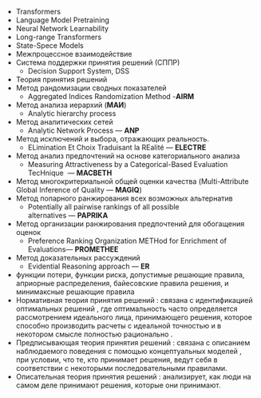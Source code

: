 - Transformers 
- Language Model Pretraining 
- Neural Network Learnability 
- Long-range Transformers 
- State-Spece Models
- Межпроцессное взаимодействие
- Система поддержки принятия решений (СППР)
	- Decision Support System, DSS
- Теория принятия решений
-   Метод рандомизации сводных показателей 
	- Aggregated Indices Randomization Method -**AIRM**
-   Метод анализа иерархий (**МАИ**)
	- Analytic hierarchy process
-   Метод аналитических сетей 
	- Analytic Network Process — **ANP**
-   Метод исключений и выбора, отражающих реальность. 
	- ELimination Et Choix Traduisant la REalité — **ELECTRE**
-   Метод анализ предпочтений на основе категориального анализа
	- Measuring Attractiveness by a Categorical-Based Evaluation TecHnique  — **MACBETH**
-   Метод многокритериальной общей оценки качества (Multi-Attribute Global Inference of Quality — **MAGIQ**)
-   Метод попарного ранжирования всех возможных альтернатив 
	- Potentially all pairwise rankings of all possible alternatives — **PAPRIKA**
-   Метод организации ранжирования предпочтений для обогащения оценок 
	- Preference Ranking Organization METHod for Enrichment of Evaluations— **PROMETHEE**
-   Метод доказательных рассуждений 
	- Evidential Reasoning approach — **ER**
- функции потери, функции риска, допустимые решающие правила, априорные распределения, байесовские правила решения, и минимаксные решающие правила
- Нормативная теория принятия решений : связана с идентификацией оптимальных решений , где оптимальность часто определяется рассмотрением идеального лица, принимающего решения, которое способно производить расчеты с идеальной точностью и в некотором смысле полностью рационально .
- Предписывающая теория принятия решений : связана с описанием наблюдаемого поведения с помощью концептуальных моделей , при условии, что те, кто принимает решения, ведут себя в соответствии с некоторыми последовательными правилами.
- Описательная теория принятия решений : анализирует, как люди на самом деле принимают решения, которые они принимают.